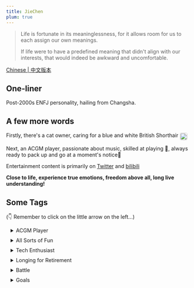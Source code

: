 ```yaml
---
title: JieChen
plum: true
---
```


> Life is fortunate in its meaninglessness, for it allows room for us to each assign our own meanings.
>
> If life were to have a predefined meaning that didn't align with our interests, that would indeed be awkward and uncomfortable.

[Chinese | 中文版本](./)

## One-liner

Post-2000s ENFJ personality, hailing from Changsha.

## A few more words

<div style="display: flex">
Firstly, there's a cat owner, caring for a blue and white British Shorthair
<img src="/cat.jpg" style="width: 20px; height: 20px; margin: 2px 0 0 5px;border-radius: 4px;">
</div>

Next, an ACGM player, passionate about music, skilled at playing 🎸, always ready to pack up and go at a moment's notice🎒

Entertainment content is primarily on [Twitter](https://twitter.com/jiechen257) and [bilibili](https://space.bilibili.com/436617390)

**Close to life, experience true emotions, freedom above all, long live understanding!**

## Some Tags

(👇 Remember to click on the little arrow on the left...)

<details style="padding-left:12px;padding-bottom:10px">
  <summary>ACGM Player</summary>
  <p style="font-size:12px; line-height:13px"> 🎶 Folk & Romantic Rock</p>
  <p style="font-size:12px; line-height:13px"> 📖 Jiangnan (Note Yangzhi), Han Han, and Yilin</p>
  <p style="font-size:12px; line-height:13px"> 📺 Studio Ghibli, Makoto Shinkai, and Ruosen</p>
  <p style="font-size:12px; line-height:13px"> 🎮 Top King, Shy Sensi</p>
  <p style="font-size:12px; line-height:13px"> 🎥 Douban Top 250, American TV series (Friends)</p>
</details>
<details style="padding-left:12px;padding-bottom:10px">
  <summary>All Sorts of Fun</summary>
  <p style="font-size:12px; line-height:13px"> 🪀 Escape rooms, bungee jumping, Texas Hold'em, Werewolf, and Murder Mystery</p>
  <p style="font-size:12px;line-height:10px"> 😋 Dining out, traveling (hoping everyone's safe) </p>
</details>
<details style="padding-left:12px;padding-bottom:10px">
  <summary>Tech Enthusiast</summary>
  <p style="font-size:12px; line-height:13px"> ⌨️ Vimer + Pinyin input, efficiency first</p>
  <p style="font-size:12px;line-height:10px"> 👻 Always up for experimenting with different tech stacks</p>
  <p style="font-size:12px;line-height:10px"> 👨‍💻 Lifelong learner, coding for fun</p>
</details>
<details style="padding-left:12px;padding-bottom:10px">
  <summary>Longing for Retirement</summary>
  <p style="font-size:12px; line-height:13px"> 😪 Want to sleep early but never tired</p>
  <p style="font-size:12px; line-height:13px"> 🌧️ Want to go for a run but it's always raining</p>
  <p style="font-size:12px; line-height:13px"> 🌶️ Can't handle spicy food, forced to accept</p>
</details>
<details style="padding-left:12px;padding-bottom:10px">
  <summary>Battle</summary>
  <p style="font-size:12px; line-height:13px"> 🌝 Can argue, but don't get mad</p>
  <p style="font-size:12px; line-height:13px"> 🙊 Clear divisions, long live understanding</p>
</details>
<details style="padding-left:12px;padding-bottom:10px">
  <summary>Goals</summary>
  <p style="font-size:12px; line-height:13px"> 🎹 Electronic piano player</p>
  <p style="font-size:12px; line-height:13px"> 🌅 A trip to Tibet, a trip to Scandinavia</p>
</details>
